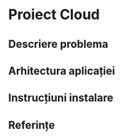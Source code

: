 # Proiect Cloud

## Descriere problema

## Arhitectura aplicației

## Instrucțiuni instalare

## Referințe